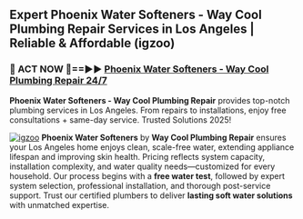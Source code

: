## Expert Phoenix Water Softeners - Way Cool Plumbing Repair Services in Los Angeles | Reliable & Affordable (igzoo)  

<h3>🚿 ACT NOW 🌟==►► <a href="https://tinyurl.com/2ne6vx2x" rel="nofollow">Phoenix Water Softeners - Way Cool Plumbing Repair 24/7</a></h3>

**Phoenix Water Softeners - Way Cool Plumbing Repair** provides top-notch plumbing services in Los Angeles. From repairs to installations, enjoy free consultations + same-day service. Trusted Solutions 2025!

[![igzoo](https://i.imgur.com/4PFF4AK.jpeg)](https://tinyurl.com/2ne6vx2x)
**Phoenix Water Softeners** by **Way Cool Plumbing Repair** ensures your Los Angeles home enjoys clean, scale-free water, extending appliance lifespan and improving skin health. Pricing reflects system capacity, installation complexity, and water quality needs—customized for every household. Our process begins with a **free water test**, followed by expert system selection, professional installation, and thorough post-service support. Trust our certified plumbers to deliver **lasting soft water solutions** with unmatched expertise.
